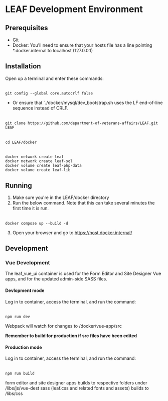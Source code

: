 # LEAF Development Environment

## Prerequisites
- Git
- Docker:  You'll need to ensure that your hosts file has a line pointing *.docker.internal to localhost (127.0.0.1)

## Installation

Open up a terminal and enter these commands: 
######    
    git config --global core.autocrlf false

  - Or ensure that `./docker/mysql/dev_bootstrap.sh uses the LF end-of-line sequence instead of CRLF.
######
    git clone https://github.com/department-of-veterans-affairs/LEAF.git LEAF
######
    cd LEAF/docker
######
    docker network create leaf
    docker network create leaf-sql
    docker volume create leaf-php-data
    docker volume create leaf-lib

## Running

1. Make sure you're in the LEAF/docker directory
2. Run the below command.  Note that this can take several minutes the first time it is run.
###### 
    docker compose up --build -d

3. Open your browser and go to https://host.docker.internal/ 

## Development

### Vue Development

The leaf_vue_ui container is used for the Form Editor and Site Designer Vue apps, and for the updated admin-side SASS files.

#### Devlopment mode

Log in to container, access the terminal, and run the command:
######
    npm run dev

Webpack will watch for changes to /docker/vue-app/src

**Remember to build for production if src files have been edited**

#### Production mode

Log in to container, access the terminal, and run the command:
######
    npm run build

form editor and site designer apps builds to respective folders under /libs/js/vue-dest
sass (leaf.css and related fonts and assets) builds to /libs/css

